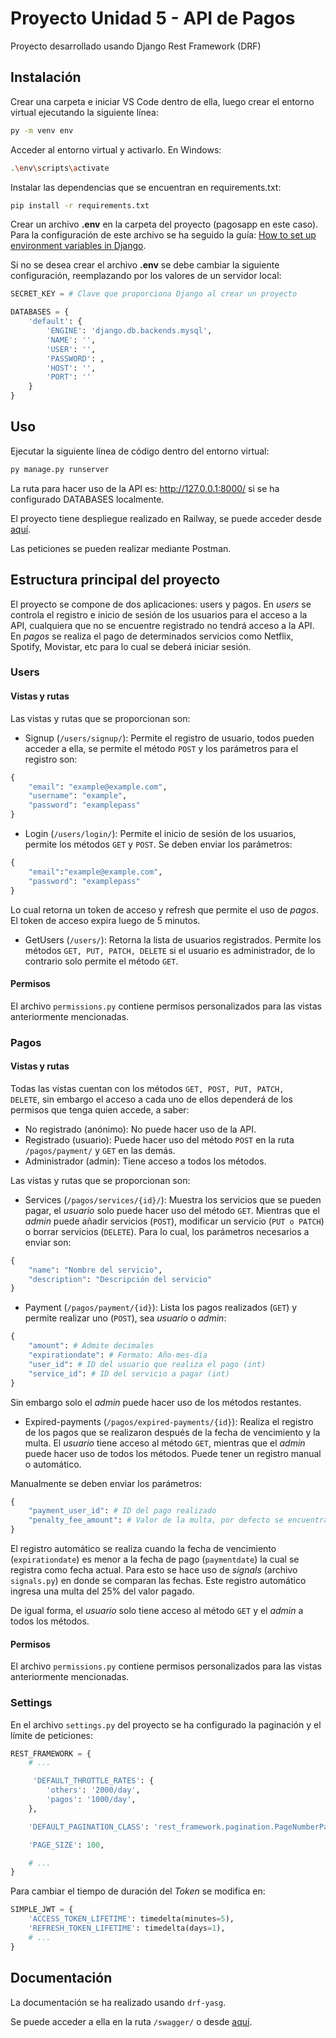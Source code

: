 # Proyecto Unidad 5 - API de Pagos

Proyecto desarrollado usando Django Rest Framework (DRF)

## Instalación

Crear una carpeta e iniciar VS Code dentro de ella, luego crear el entorno virtual ejecutando la siguiente línea:

```bash
py -m venv env
```
Acceder al entorno virtual y activarlo. En Windows:

```bash
.\env\scripts\activate
```

Instalar las dependencias que se encuentran en requirements.txt:

```bash
pip install -r requirements.txt
```

Crear un archivo **.env** en la carpeta del proyecto (pagosapp en este caso). Para la configuración de este archivo se ha seguido la guía: [How to set up environment variables in Django](https://alicecampkin.medium.com/how-to-set-up-environment-variables-in-django-f3c4db78c55f).

Si no se desea crear el archivo **.env** se debe cambiar la siguiente configuración, reemplazando por los valores de un servidor local:
```py
SECRET_KEY = # Clave que proporciona Django al crear un proyecto

DATABASES = {
    'default': {
        'ENGINE': 'django.db.backends.mysql',
        'NAME': '',
        'USER': '',
        'PASSWORD': ,
        'HOST': '',
        'PORT': ''
    }
}
```

## Uso

Ejecutar la siguiente línea de código dentro del entorno virtual:
```python
py manage.py runserver
```
La ruta para hacer uso de la API es: http://127.0.0.1:8000/ si se ha configurado DATABASES localmente.

El proyecto tiene despliegue realizado en Railway, se puede acceder desde [aquí](https://proyecto-unidad5-production.up.railway.app/).

Las peticiones se pueden realizar mediante Postman.

## Estructura principal del proyecto

El proyecto se compone de dos aplicaciones: users y pagos. En *users* se controla el registro e inicio de sesión de los usuarios para el acceso a la API, cualquiera que no se encuentre registrado no tendrá acceso a la API. En *pagos* se realiza el pago de determinados servicios como Netflix, Spotify, Movistar, etc para lo cual se deberá iniciar sesión.

### Users

#### Vistas y rutas

Las vistas y rutas que se proporcionan son: 

- Signup (<code>/users/signup/</code>): Permite el registro de usuario, todos pueden acceder a ella, se permite el método <code>POST</code> y los parámetros para el registro son:

```py
{
    "email": "example@example.com",
    "username": "example",
    "password": "examplepass"
}
```

- Login (<code>/users/login/</code>): Permite el inicio de sesión de los usuarios, permite los métodos <code>GET</code> y <code>POST</code>. Se deben enviar los parámetros:
```py
{
    "email":"example@example.com",
    "password": "examplepass"
}
```

Lo cual retorna un token de acceso y refresh que permite el uso de *pagos*. El token de acceso expira luego de 5 minutos.

- GetUsers (<code>/users/</code>): Retorna la lista de usuarios registrados. Permite los métodos <code>GET, PUT, PATCH, DELETE</code> si el usuario es administrador, de lo contrario solo permite el método <code>GET</code>.

#### Permisos

El archivo <code>permissions.py</code> contiene permisos personalizados para las vistas anteriormente mencionadas.

### Pagos

#### Vistas y rutas

Todas las vistas cuentan con los métodos <code>GET, POST, PUT, PATCH, DELETE</code>, sin embargo el acceso a cada uno de ellos dependerá de los permisos que tenga quien accede, a saber:
- No registrado (anónimo): No puede hacer uso de la API.
- Registrado (usuario): Puede hacer uso del método <code>POST</code> en la ruta <code>/pagos/payment/</code> y <code>GET</code> en las demás.
- Administrador (admin): Tiene acceso a todos los métodos.

Las vistas y rutas que se proporcionan son: 

- Services (<code>/pagos/services/{id}/</code>): Muestra los servicios que se pueden pagar, el *usuario* solo puede hacer uso del método <code>GET</code>. Mientras que el *admin* puede añadir servicios (<code>POST</code>), modificar un servicio (<code>PUT o PATCH</code>) o borrar servicios (<code>DELETE</code>). Para lo cual, los parámetros necesarios a enviar son:

```py
{
    "name": "Nombre del servicio",
    "description": "Descripción del servicio"
}
```

- Payment (<code>/pagos/payment/{id}</code>): Lista los pagos realizados (<code>GET</code>) y permite realizar uno (<code>POST</code>), sea *usuario* o *admin*:

```py
{
    "amount": # Admite decimales
    "expirationdate": # Formato: Año-mes-día
    "user_id": # ID del usuario que realiza el pago (int)
    "service_id": # ID del servicio a pagar (int)
}
```
Sin embargo solo el *admin* puede hacer uso de los métodos restantes.

- Expired-payments (<code>/pagos/expired-payments/{id}</code>): Realiza el registro de los pagos que se realizaron después de la fecha de vencimiento y la multa. El *usuario* tiene acceso al método <code>GET</code>, mientras que el *admin* puede hacer uso de todos los métodos. Puede tener un registro manual o automático. 

Manualmente se deben enviar los parámetros:
```py
{
    "payment_user_id": # ID del pago realizado
    "penalty_fee_amount": # Valor de la multa, por defecto se encuentra en 0.0
}
```

El registro automático se realiza cuando la fecha de vencimiento (<code>expirationdate</code>) es menor a la fecha de pago (<code>paymentdate</code>) la cual se registra como fecha actual. Para esto se hace uso de *signals* (archivo <code>signals.py</code>) en donde se comparan las fechas. Este registro automático ingresa una multa del 25% del valor pagado.

De igual forma, el *usuario* solo tiene acceso al método <code>GET</code> y el *admin* a todos los métodos.

#### Permisos

El archivo <code>permissions.py</code> contiene permisos personalizados para las vistas anteriormente mencionadas.

### Settings

En el archivo <code>settings.py</code> del proyecto se ha configurado la paginación y el límite de peticiones:

```py
REST_FRAMEWORK = {
    # ...

     'DEFAULT_THROTTLE_RATES': {
        'others': '2000/day',
        'pagos': '1000/day',
    },

    'DEFAULT_PAGINATION_CLASS': 'rest_framework.pagination.PageNumberPagination',

    'PAGE_SIZE': 100,

    # ...
}
```

Para cambiar el tiempo de duración del *Token* se modifica en:

```py
SIMPLE_JWT = {
    'ACCESS_TOKEN_LIFETIME': timedelta(minutes=5),
    'REFRESH_TOKEN_LIFETIME': timedelta(days=1),
    # ...
}
```

## Documentación

La documentación se ha realizado usando <code>drf-yasg</code>.

Se puede acceder a ella en la ruta <code>/swagger/</code> o desde [aquí](https://proyecto-unidad5-production.up.railway.app/swagger/).

